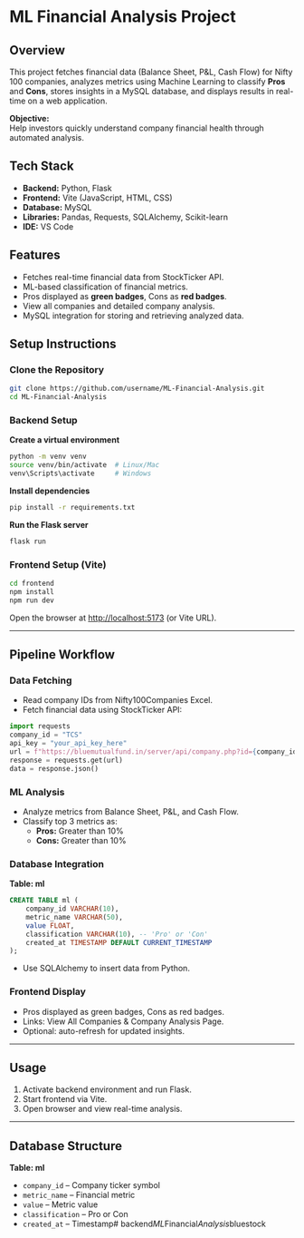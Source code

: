 # ML Financial Analysis Project

## Overview
This project fetches financial data (Balance Sheet, P&L, Cash Flow) for Nifty 100 companies, analyzes metrics using Machine Learning to classify **Pros** and **Cons**, stores insights in a MySQL database, and displays results in real-time on a web application.

**Objective:**  
Help investors quickly understand company financial health through automated analysis.

## Tech Stack
- **Backend:** Python, Flask
- **Frontend:** Vite (JavaScript, HTML, CSS)
- **Database:** MySQL
- **Libraries:** Pandas, Requests, SQLAlchemy, Scikit-learn
- **IDE:** VS Code

## Features
- Fetches real-time financial data from StockTicker API.
- ML-based classification of financial metrics.
- Pros displayed as **green badges**, Cons as **red badges**.
- View all companies and detailed company analysis.
- MySQL integration for storing and retrieving analyzed data.

## Setup Instructions

### Clone the Repository
```bash
git clone https://github.com/username/ML-Financial-Analysis.git
cd ML-Financial-Analysis
```

### Backend Setup

**Create a virtual environment**
```bash
python -m venv venv
source venv/bin/activate  # Linux/Mac
venv\Scripts\activate     # Windows
```

**Install dependencies**
```bash
pip install -r requirements.txt
```

**Run the Flask server**
```bash
flask run
```

### Frontend Setup (Vite)
```bash
cd frontend
npm install
npm run dev
```
Open the browser at [http://localhost:5173](http://localhost:5173) (or Vite URL).

---

## Pipeline Workflow

### Data Fetching
- Read company IDs from Nifty100Companies Excel.
- Fetch financial data using StockTicker API:

```python
import requests
company_id = "TCS"
api_key = "your_api_key_here"
url = f"https://bluemutualfund.in/server/api/company.php?id={company_id}&api_key={api_key}"
response = requests.get(url)
data = response.json()
```

### ML Analysis
- Analyze metrics from Balance Sheet, P&L, and Cash Flow.
- Classify top 3 metrics as:
  - **Pros:** Greater than 10%
  - **Cons:** Greater than 10%

### Database Integration

**Table: ml**
```sql
CREATE TABLE ml (
    company_id VARCHAR(10),
    metric_name VARCHAR(50),
    value FLOAT,
    classification VARCHAR(10), -- 'Pro' or 'Con'
    created_at TIMESTAMP DEFAULT CURRENT_TIMESTAMP
);
```
- Use SQLAlchemy to insert data from Python.

### Frontend Display
- Pros displayed as green badges, Cons as red badges.
- Links: View All Companies & Company Analysis Page.
- Optional: auto-refresh for updated insights.

---

## Usage

1. Activate backend environment and run Flask.
2. Start frontend via Vite.
3. Open browser and view real-time analysis.

---

## Database Structure

**Table: ml**
- `company_id` – Company ticker symbol
- `metric_name` – Financial metric
- `value` – Metric value
- `classification` – Pro or Con
- `created_at` – Timestamp#   b a c k e n d _ M L _ F i n a n c i a l _ A n a l y s i s _ b l u e s t o c k  
 